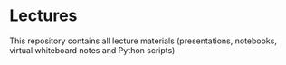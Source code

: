 # Lectures
This repository contains all lecture materials (presentations, notebooks, virtual whiteboard notes and Python scripts)
